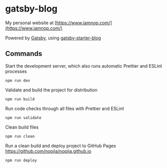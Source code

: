 # gatsby-blog

My personal website at [https://www.iamnop.com/](https://www.iamnop.com/)

Powered by [Gatsby](https://github.com/gatsbyjs/gatsby/), using [gatsby-starter-blog](https://github.com/gatsbyjs/gatsby-starter-blog)

## Commands

Start the development server, which also runs automatic Prettier and ESLint processes

```shell
npm run dev
```

Validate and build the project for distribution

```shell
npm run build
```

Run code checks through all files with Prettier and ESLint

```shell
npm run validate
```

Clean build files

```shell
npm run clean
```

Run a clean build and deploy project to GitHub Pages https://github.com/nopjia/nopjia.github.io

```shell
npm run deploy
```
